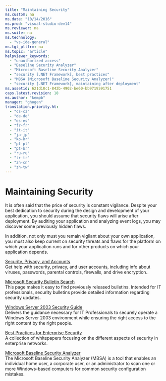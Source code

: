 ```yaml
---
title: "Maintaining Security"
ms.custom: na
ms.date: "10/14/2016"
ms.prod: "visual-studio-dev14"
ms.reviewer: na
ms.suite: na
ms.technology: 
  - "vs-ide-general"
ms.tgt_pltfrm: na
ms.topic: "article"
helpviewer_keywords: 
  - "unauthorized access"
  - "Baseline Security Analyzer"
  - "Microsoft Baseline Security Analyzer"
  - "security [.NET Framework], best practices"
  - "MBSA (Microsoft Baseline Security Analyzer)"
  - "security [.NET Framework], maintaining after deployment"
ms.assetid: 621d10c1-842b-4902-be60-bb9719591751
caps.latest.revision: 18
ms.author: "kempb"
manager: "ghogen"
translation.priority.ht: 
  - "cs-cz"
  - "de-de"
  - "es-es"
  - "fr-fr"
  - "it-it"
  - "ja-jp"
  - "ko-kr"
  - "pl-pl"
  - "pt-br"
  - "ru-ru"
  - "tr-tr"
  - "zh-cn"
  - "zh-tw"
---
```

# Maintaining Security
It is often said that the price of security is constant vigilance. Despite your best dedication to security during the design and development of your application, you should assume that security flaws will arise after deployment. By auditing your application and analyzing event logs, you may discover some previously hidden flaws.  
  
 In addition, not only must you remain vigilant about your own application, you must also keep current on security threats and flaws for the platform on which your application runs and for other products on which your application depends.  
  
 [Security, Privacy, and Accounts](http://go.microsoft.com/fwlink/?LinkId=72881)  
 Get help with security, privacy, and user accounts, including info about viruses, passwords, parental controls, firewalls, and drive encryption..  
  
 [Microsoft Security Bulletin Search](http://go.microsoft.com/fwlink/?LinkId=110396)  
 This page makes it easy to find previously released bulletins. Intended for IT professionals, security bulletins provide detailed information regarding security updates.  
  
 [Windows Server 2003 Security Guide](http://go.microsoft.com/fwlink/?LinkId=65300)  
 Delivers the guidance necessary for IT Professionals to securely operate a Windows Server 2003 environment while ensuring the right access to the right content by the right people.  
  
 [Best Practices for Enterprise Security](http://go.microsoft.com/fwlink/?LinkId=72879)  
 A collection of whitepapers focusing on the different aspects of security in enterprise networks.  
  
 [Microsoft Baseline Security Analyzer](http://go.microsoft.com/fwlink/?LinkId=9173)  
 The Microsoft Baseline Security Analyzer (MBSA) is a tool that enables an individual home user, a corporate user, or an administrator to scan one or more Windows-based computers for common security configuration mistakes.